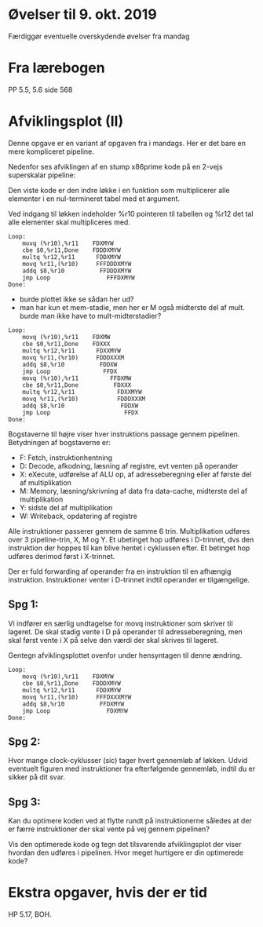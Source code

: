 # Øvelser til 9. okt. 2019


Færdiggør eventuelle overskydende øvelser fra mandag

# Fra lærebogen

PP 5.5, 5.6 side 568

# Afviklingsplot (II)

Denne opgave er en variant af opgaven fra i mandags. Her er det bare en
mere kompliceret pipeline.

Nedenfor ses afviklingen af en stump x86prime kode på en 2-vejs superskalar pipeline:

Den viste kode er den indre løkke i en funktion som multiplicerer
alle elementer i en nul-termineret tabel med et argument.

Ved indgang til løkken indeholder %r10 pointeren til tabellen og
%r12 det tal alle elementer skal multipliceres med.

~~~
Loop:
    movq (%r10),%r11    FDXMYW
    cbe $0,%r11,Done    FDDDXMYW
    multq %r12,%r11      FDDXMYW
    movq %r11,(%r10)     FFFDDDXMYW
    addq $8,%r10          FFDDDXMYW
    jmp Loop                FFFDXMYW
Done:
~~~

- burde plottet ikke se sådan her ud? 
- man har kun et mem-stadie, men her er M også midterste
  del af mult. burde man ikke have to mult-midterstadier?
~~~
Loop:
    movq (%r10),%r11    FDXMW
    cbe $0,%r11,Done    FDXXX
    multq %r12,%r11      FDXXMYW
    movq %r11,(%r10)     FDDDXXXM
    addq $8,%r10          FDDXW
    jmp Loop               FFDX
    movq (%r10),%r11         FFDXMW
    cbe $0,%r11,Done          FDXXX
    multq %r12,%r11            FDXXMYW
    movq %r11,(%r10)           FDDDXXXM
    addq $8,%r10                FDDXW
    jmp Loop                     FFDX
Done:
~~~

Bogstaverne til højre viser hver instruktions passage gennem pipelinen.
Betydningen af bogstaverne er:

 * F: Fetch, instruktionhentning
 * D: Decode, afkodning, læsning af registre, evt venten på operander
 * X: eXecute, udførelse af ALU op, af adresseberegning eller af første del af multiplikation
 * M: Memory, læsning/skrivning af data fra data-cache, midterste del af multiplikation
 * Y: sidste del af multiplikation
 * W: Writeback, opdatering af registre

Alle instruktioner passerer gennem de samme 6 trin. Multiplikation udføres over 3 pipeline-trin,
X, M og Y. Et ubetinget hop udføres i D-trinnet, dvs den instruktion der hoppes til kan blive
hentet i cyklussen efter. Et betinget hop udføres derimod først i X-trinnet.

Der er fuld forwarding af operander fra en instruktion til en afhængig instruktion.
Instruktioner venter i D-trinnet indtil operander er tilgængelige.

## Spg 1:

Vi indfører en særlig undtagelse for movq instruktioner som skriver til lageret.
De skal stadig vente i D på operander til adresseberegning, men skal først vente
i X på selve den værdi der skal skrives til lageret.

Gentegn afviklingsplottet ovenfor under hensyntagen til denne ændring.

~~~
Loop:
    movq (%r10),%r11    FDXMYW
    cbe $0,%r11,Done    FDDDXMYW
    multq %r12,%r11      FDDXMYW
    movq %r11,(%r10)     FFFDXXXMYW
    addq $8,%r10          FFDXMYW
    jmp Loop                FDXMYW
Done:
~~~

## Spg 2:

Hvor mange clock-cyklusser (sic) tager hvert gennemløb af løkken. Udvid eventuelt figuren
med instruktioner fra efterfølgende gennemløb, indtil du er sikker på dit svar.

## Spg 3:

Kan du optimere koden ved at flytte rundt på instruktionerne således at der er færre
instruktioner der skal vente på vej gennem pipelinen?

Vis den optimerede kode og tegn det tilsvarende afviklingsplot der viser hvordan den udføres 
i pipelinen. Hvor meget hurtigere er din optimerede kode?


# Ekstra opgaver, hvis der er tid

HP 5.17, BOH.
